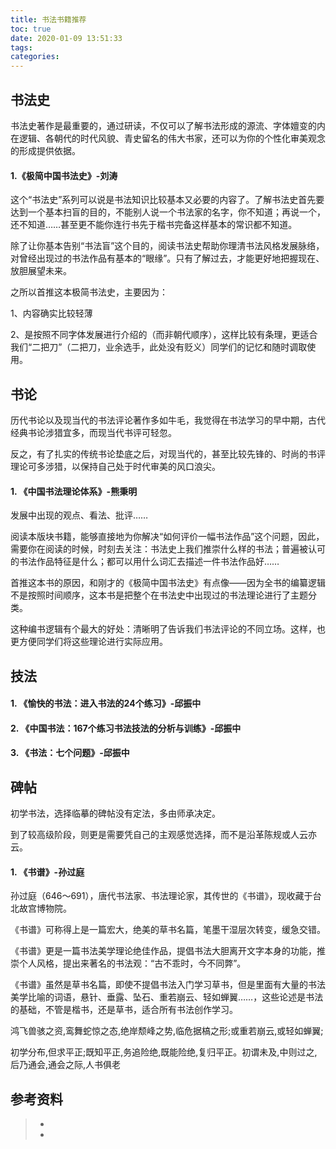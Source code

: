```yaml
---
title: 书法书籍推荐
toc: true
date: 2020-01-09 13:51:33
tags:
categories:
---
```


## 书法史

书法史著作是最重要的，通过研读，不仅可以了解书法形成的源流、字体嬗变的内在逻辑、各朝代的时代风貌、青史留名的伟大书家，还可以为你的个性化审美观念的形成提供依据。

#### 1.《极简中国书法史》-刘涛

这个“书法史”系列可以说是书法知识比较基本又必要的内容了。了解书法史首先要达到一个基本扫盲的目的，不能别人说一个书法家的名字，你不知道；再说一个，还不知道……甚至更不能你连行书先于楷书完备这样基本的常识都不知道。

除了让你基本告别“书法盲”这个目的，阅读书法史帮助你理清书法风格发展脉络，对曾经出现过的书法作品有基本的“眼缘”。只有了解过去，才能更好地把握现在、放胆展望未来。

之所以首推这本极简书法史，主要因为：

1、内容确实比较轻薄

2、是按照不同字体发展进行介绍的（而非朝代顺序），这样比较有条理，更适合我们“二把刀”（二把刀，业余选手，此处没有贬义）同学们的记忆和随时调取使用。

## 书论

历代书论以及现当代的书法评论著作多如牛毛，我觉得在书法学习的早中期，古代经典书论涉猎宜多，而现当代书评可轻忽。

反之，有了扎实的传统书论垫底之后，对现当代的，甚至比较先锋的、时尚的书评理论可多涉猎，以保持自己处于时代审美的风口浪尖。

#### 1. 《中国书法理论体系》-熊秉明

发展中出现的观点、看法、批评……

阅读本版块书籍，能够直接地为你解决“如何评价一幅书法作品”这个问题，因此，需要你在阅读的时候，时刻去关注：书法史上我们推崇什么样的书法；普遍被认可的书法作品特征是什么；都可以用什么词汇去描述一件书法作品好……

首推这本书的原因，和刚才的《极简中国书法史》有点像——因为全书的编纂逻辑不是按照时间顺序，这本书是把整个在书法史中出现过的书法理论进行了主题分类。

这种编书逻辑有个最大的好处：清晰明了告诉我们书法评论的不同立场。这样，也更方便同学们将这些理论进行实际应用。



## 技法

#### 1. 《愉快的书法：进入书法的24个练习》-邱振中

#### 2. 《中国书法：167个练习书法技法的分析与训练》-邱振中

#### 3. 《书法：七个问题》-邱振中



## 碑帖

初学书法，选择临摹的碑帖没有定法，多由师承决定。

到了较高级阶段，则更是需要凭自己的主观感觉选择，而不是沿革陈规或人云亦云。

#### 1. 《书谱》-孙过庭

孙过庭（646～691），唐代书法家、书法理论家，其传世的《书谱》，现收藏于台北故宫博物院。

《书谱》可称得上是一篇宏大，绝美的草书名篇，笔墨干湿层次转变，缓急交错。

《书谱》更是一篇书法美学理论绝佳作品，提倡书法大胆离开文字本身的功能，推崇个人风格，提出来著名的书法观：“古不乖时，今不同弊”。

《书谱》虽然是草书名篇，即使不提倡书法入门学习草书，但是里面有大量的书法美学比喻的词语，悬针、垂露、坠石、重若崩云、轻如蝉翼……，这些论述是书法的基础，不管是楷书，还是草书，适合所有书法创作学习。

鸿飞兽骇之资,鸾舞蛇惊之态,绝岸颓峰之势,临危据槁之形;或重若崩云,或轻如蝉翼;

初学分布,但求平正;既知平正,务追险绝,既能险绝,复归平正。初谓未及,中则过之,后乃通会,通会之际,人书俱老

## 参考资料
> - []()
> - []()
